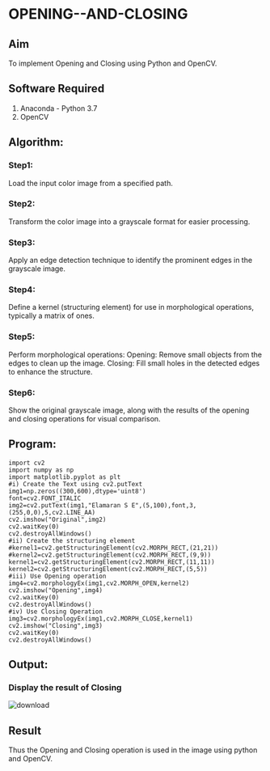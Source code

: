 # OPENING--AND-CLOSING
## Aim
To implement Opening and Closing using Python and OpenCV.

## Software Required
1. Anaconda - Python 3.7
2. OpenCV
## Algorithm:
### Step1:

Load the input color image from a specified path.

### Step2:

Transform the color image into a grayscale format for easier processing.

### Step3:

Apply an edge detection technique to identify the prominent edges in the grayscale image.

### Step4:

Define a kernel (structuring element) for use in morphological operations, typically a matrix of ones.

### Step5:

Perform morphological operations: Opening: Remove small objects from the edges to clean up the image. Closing: Fill small holes in the detected edges to enhance the structure.

### Step6:

Show the original grayscale image, along with the results of the opening and closing operations for visual comparison.
 
## Program:

```
import cv2
import numpy as np
import matplotlib.pyplot as plt
#i) Create the Text using cv2.putText
img1=np.zeros((300,600),dtype='uint8')
font=cv2.FONT_ITALIC
img2=cv2.putText(img1,"Elamaran S E",(5,100),font,3,(255,0,0),5,cv2.LINE_AA)
cv2.imshow("Original",img2)
cv2.waitKey(0)
cv2.destroyAllWindows()
#ii) Create the structuring element
#kernel1=cv2.getStructuringElement(cv2.MORPH_RECT,(21,21))
#kernel2=cv2.getStructuringElement(cv2.MORPH_RECT,(9,9))
kernel1=cv2.getStructuringElement(cv2.MORPH_RECT,(11,11))
kernel2=cv2.getStructuringElement(cv2.MORPH_RECT,(5,5))
#iii) Use Opening operation
img4=cv2.morphologyEx(img1,cv2.MORPH_OPEN,kernel2)
cv2.imshow("Opening",img4)
cv2.waitKey(0)
cv2.destroyAllWindows()
#iv) Use Closing Operation
img3=cv2.morphologyEx(img1,cv2.MORPH_CLOSE,kernel1)
cv2.imshow("Closing",img3)
cv2.waitKey(0)
cv2.destroyAllWindows()

```
## Output:


### Display the result of Closing
![download](https://github.com/user-attachments/assets/87c7f862-9e5a-411d-b015-64dbb95b6305)


## Result
Thus the Opening and Closing operation is used in the image using python and OpenCV.

